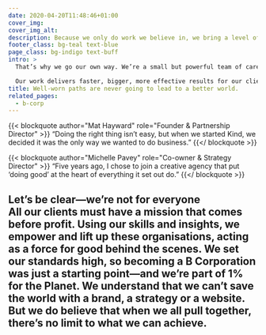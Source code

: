 ```yaml
---
date: 2020-04-20T11:48:46+01:00
cover_img:
cover_img_alt:
description: Because we only do work we believe in, we bring a level of commitment you won’t find anywhere else — and that means great results for you.
footer_class: bg-teal text-blue
page_class: bg-indigo text-buff
intro: >
  That’s why we go our own way. We’re a small but powerful team of carefully selected senior professionals. People whose work packs a real punch. **Strategy, brand, digital** – we bring it all together and drive change in ways that really matter. 

  Our work delivers faster, bigger, more effective results for our clients’ causes – in the charity sector, sustainability, research, the environment, and the arts.
title: Well-worn paths are never going to lead to a better world.
related_pages:
  - b-corp
---
```


<div class="grid gap-10 md:grid-cols-2 lg:gap-20 section text-teal">

  {{< blockquote author="Mat Hayward" role="Founder & Partnership Director" >}}
  “Doing the right thing isn’t easy, but when we started Kind, we decided it was the only way we wanted to do business.”
  {{</ blockquote >}}

  {{< blockquote author="Michelle Pavey" role="Co-owner & Strategy Director" >}}
  “Five years ago, I chose to join a creative agency that put ‘doing good’ at the heart of everything it set out do.”
  {{</ blockquote >}}

</div>
<h2 class="h1">Let’s be clear—we’re not for everyone</div>
<div class="lede">
All our clients must have a mission that comes before profit. Using our skills and insights, we empower and lift up these organisations, acting as a force for good behind the scenes. We set our standards high, so becoming a <strong>B Corporation</strong> was just a starting point—and we’re part of <strong>1% for the Planet</strong>. We understand that we can’t save the world with a brand, a strategy or a website. But we do believe that when we all pull together, there’s no limit to what we can achieve.</div>
